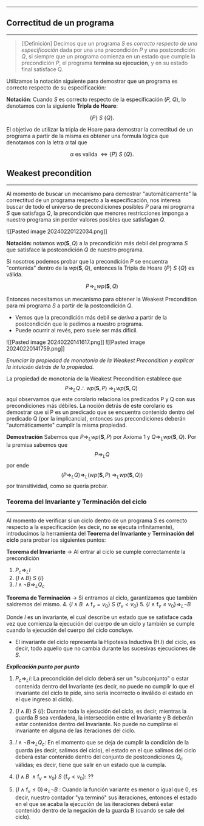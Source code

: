 ***
## Correctitud de un programa
***
>[!Definición]
> Decimos que un programa *S* es *correcto respecto de una especificación* dada por una una precondición *P* y una postcondición *Q*, si siempre que un programa comienza en un estado que cumple la precondición *P*, el programa **termina su ejecución**, y en su estado final satisface Q.

Utilizamos la notación siguiente para demostrar que un programa es correcto respecto de su especificación:

**Notación**: Cuando *S* es correcto respecto de la especificación (*P, Q*), lo denotamos con la siguiente **Tripla de Hoare**:

$$\{P\} \ S \ \{Q\}.$$

El objetivo de utilizar la tripla de Hoare para demostrar la correctitud de un programa a partir de la misma es obtener una formula lógica que denotamos con la letra $\alpha$ tal que 

$$\alpha \ \text{es valida} \ \iff \{P\} \ S \ \{Q\}.$$

## Weakest precondition
***
Al momento de buscar un mecanismo para demostrar "automáticamente" la correctitud de un programa respecto a la especificación, nos interesa buscar de todo el universo de precondiciones posibles *P* para mi programa *S* que satisfaga *Q*, la precondición que menores restricciones imponga a nuestro programa sin perder valores posibles que satisfagan *Q*.

![[Pasted image 20240220122034.png]]

**Notación:** notamos $wp(\textbf{S}, Q)$ a la precondición más debil del programa *S* que satisface la postcondición *Q* de nuestro programa.

Si nosotros podemos probar que la precondición $P$  se encuentra "contenida" dentro de la $wp(\textbf{S}, Q)$, entonces la Tripla de Hoare $\{P\} \ S \ \{Q\}$ es válida.

$$P \Longrightarrow_{L} wp(\textbf{S}, Q)$$

Entonces necesitamos un mecanismo para obtener la Weakest Precondition para mi programa *S* a partir de la postcondición *Q*.

* Vemos que la precondición más debil se *deriva* a partir de la postcondición que le pedimos a nuestro programa.
* Puede ocurrir al revés, pero suele ser más dificil.

![[Pasted image 20240220141617.png]]
![[Pasted image 20240220141759.png]]

*Enunciar la propiedad de monotonía de la Weakest Precondition y explicar la intuición detrás de la propiedad.*


La propiedad de monotonía de la Weakest Precondition establece que
$$P \Longrightarrow_{L} Q \ \therefore \ wp(\textbf{S}, P) \ \Longrightarrow_{L} wp(\textbf{S}, Q) \ $$
aquí observamos que este corolario relaciona los predicados P y Q con sus precondiciones más débiles. La noción detrás de este corolario es demostrar que si P es un predicado que se encuentra contenido dentro del predicado Q (por la implicancia), entonces sus precondiciones deberán "automáticamente" cumplir la misma propiedad.

**Demostración**
Sabemos que $P \Longrightarrow_{L} wp(\textbf{S}, P)$ por Axioma 1 y $Q \Longrightarrow_{L} wp(\textbf{S}, Q)$. Por la premisa sabemos que $$P \Longrightarrow_{L} Q$$por ende $$(P \Longrightarrow_{L} Q) \Longrightarrow_{L} (wp(\textbf{S}, P) \ \Longrightarrow_{L} wp(\textbf{S}, Q))$$por transitividad, como se quería probar.


### Teorema del Invariante y Terminación del ciclo
***

Al momento de verificar si un ciclo dentro de un programa *S* es correcto respecto a la especificación (es decir, no se ejecuta infinitamente), introducimos la herramienta del **Teorema del Invariante** y **Terminación del ciclo** para probar los siguientes puntos:

**Teorema del Invariante** -> Al entrar al ciclo se cumple correctamente la precondición
1. $P_{c} \Longrightarrow_{L} I$
2. $\{I \land B\} \ S \ \{I\}$
3. $I \land \neg B \Longrightarrow_{L} Q_{c}$

**Teorema de Terminación** -> Si entramos al ciclo, garantizamos que también saldremos del mismo.
4. $\{I \land B\ \land \text{f}_{v} = v_{0}\} \ S \ \{\text{f}_{v} < v_{0}\}$
5. $\{I \ \land \ \text{f}_{v} \leq v_{0} \} \Longrightarrow_{L} \neg B$ 

Donde *I* es un invariante, el cual describe un estado que se satisface cada vez que
comienza la ejecución del cuerpo de un ciclo y también se cumple cuando la ejecución del cuerpo del ciclo concluye.

* El invariante del ciclo representa la Hipotesis Inductiva (H.I) del ciclo, es decir, todo aquello que no cambia durante las sucesivas ejecuciones de *S*.

***Explicación punto por punto***
1. $P_{c} \Longrightarrow_{L} I$: La precondición del ciclo deberá ser un "subconjunto" o estar contenida dentro del Invariante (es decir, no puede no cumplir lo que el invariante del ciclo te pide, sino sería incorrecto o inválido el estado en el que ingreso al ciclo).

2. $\{I \land B\} \ S \ \{I\}$: Durante toda la ejecución del ciclo, es decir, mientras la guarda *B* sea verdadera, la intersección entre el Invariante y B deberán estar contenidos dentro del Invariante. No puede no cumplirse el invariante en alguna de las iteraciones del ciclo.

3. $I \land \neg B \Longrightarrow_{L} Q_{c}$: En el momento que se deja de cumplir la condición de la guarda (es decir, salimos del ciclo), el estado en el que salimos del ciclo deberá estar contenido dentro del conjunto de postcondiciones $Q_{c}$ válidas; es decir, tiene que salir en un estado que la cumpla.

4. $\{I \land B\ \land \text{f}_{v} = v_{0}\} \ S \ \{\text{f}_{v} < v_{0}\}$: ??

5. $\{I \ \land \ \text{f}_{v} \leq 0 \} \Longrightarrow_{L} \neg B$ : Cuando la función variante es menor o igual que 0, es decir, nuestro contador "ya terminó" sus iteraciones, entonces el estado en el que se acaba la ejecución de las iteraciones deberá estar contenido dentro de la negación de la guarda B (cuando se sale del ciclo).